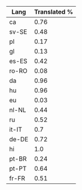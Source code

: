 | Lang | Translated % |
| --- | --- |
| ca | 0.76 |
| sv-SE | 0.48 |
| pl | 0.17 |
| gl | 0.13 |
| es-ES | 0.42 |
| ro-RO | 0.08 |
| da | 0.96 |
| hu | 0.96 |
| eu | 0.03 |
| nl-NL | 0.44 |
| ru | 0.52 |
| it-IT | 0.7 |
| de-DE | 0.72 |
| hi | 1.0 |
| pt-BR | 0.24 |
| pt-PT | 0.64 |
| fr-FR | 0.51 |
